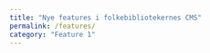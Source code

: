 ```yaml
---
title: "Nye features i folkebibliotekernes CMS"
permalink: /features/
category: "Feature 1"
---
```


